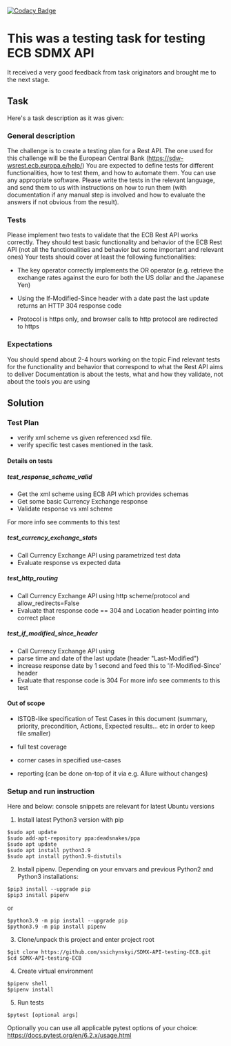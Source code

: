 [![Codacy Badge](https://app.codacy.com/project/badge/Grade/c5a4f83a195e4a70b6eb0867d7966487)](https://www.codacy.com/gh/ssichynskyi/SDMX-API-testing-ECB/dashboard?utm_source=github.com&amp;utm_medium=referral&amp;utm_content=ssichynskyi/SDMX-API-testing-ECB&amp;utm_campaign=Badge_Grade)
# This was a testing task for testing ECB SDMX API
It received a very good feedback from task originators and brought me to the next stage.

## Task
Here's a task description as it was given:

### General description
The challenge is to create a testing plan for a Rest API. The one used for this challenge will be the European Central Bank
(https://sdw-wsrest.ecb.europa.e/help/)
You are expected to define tests for different functionalities, how to test them, and how to automate them.
You can use any appropriate software. Please write the tests in the relevant language, and send them to us with instructions on how to run them
(with documentation if any manual step is involved and how to evaluate the answers if not obvious from the result).

### Tests
Please implement two tests to validate that the ECB Rest API works correctly. They should test basic functionality and behavior of the ECB Rest
API (not all the functionalities and behavior but some important and relevant ones)
Your tests should cover at least the following functionalities:
- The key operator correctly implements the OR operator
  (e.g. retrieve the exchange rates against the euro for both the US dollar and the Japanese Yen)

- Using the If-Modified-Since header with a date past the last update returns an HTTP 304 response code

- Protocol is https only, and browser calls to http protocol are redirected to https

### Expectations
You should spend about 2-4 hours working on the topic
Find relevant tests for the functionality and behavior that correspond to what the Rest API aims to deliver
Documentation is about the tests, what and how they validate, not about the tools you are using

## Solution
### Test Plan
- verify xml scheme vs given referenced xsd file.
- verify specific test cases mentioned in the task.

#### Details on tests
##### test_response_scheme_valid
- Get the xml scheme using ECB API which provides schemas
- Get some basic Currency Exchange response
- Validate response vs xml scheme

For more info see comments to this test

##### test_currency_exchange_stats
- Call Currency Exchange API using parametrized test data
- Evaluate response vs expected data

##### test_http_routing
- Call Currency Exchange API using http scheme/protocol and allow_redirects=False
- Evaluate that response code == 304 and Location header pointing into correct place

##### test_if_modified_since_header
- Call Currency Exchange API using
- parse time and date of the last update (header "Last-Modified")
- increase response date by 1 second and feed this to 'If-Modified-Since' header
- Evaluate that response code is 304
For more info see comments to this test

#### Out of scope
- ISTQB-like specification of Test Cases in this document (summary, priority, precondition, Actions, Expected results... etc in order to keep file smaller)

- full test coverage

- corner cases in specified use-cases

- reporting (can be done on-top of it via e.g. Allure without changes)

### Setup and run instruction
Here and below: console snippets are relevant for latest Ubuntu versions
1. Install latest Python3 version with pip
```console
$sudo apt update
$sudo add-apt-repository ppa:deadsnakes/ppa
$sudo apt update
$sudo apt install python3.9
$sudo apt install python3.9-distutils
```
2. Install pipenv. Depending on your envvars and previous Python2 and Python3 installations:
```console
$pip3 install --upgrade pip
$pip3 install pipenv
```
or
```console
$python3.9 -m pip install --upgrade pip
$python3.9 -m pip install pipenv
```
3. Clone/unpack this project and enter project root
```console
$git clone https://github.com/ssichynskyi/SDMX-API-testing-ECB.git
$cd SDMX-API-testing-ECB
```
4. Create virtual environment
```console
$pipenv shell
$pipenv install
```
5. Run tests
```console
$pytest [optional args]
```
Optionally you can use all applicable pytest options of your choice:
https://docs.pytest.org/en/6.2.x/usage.html
